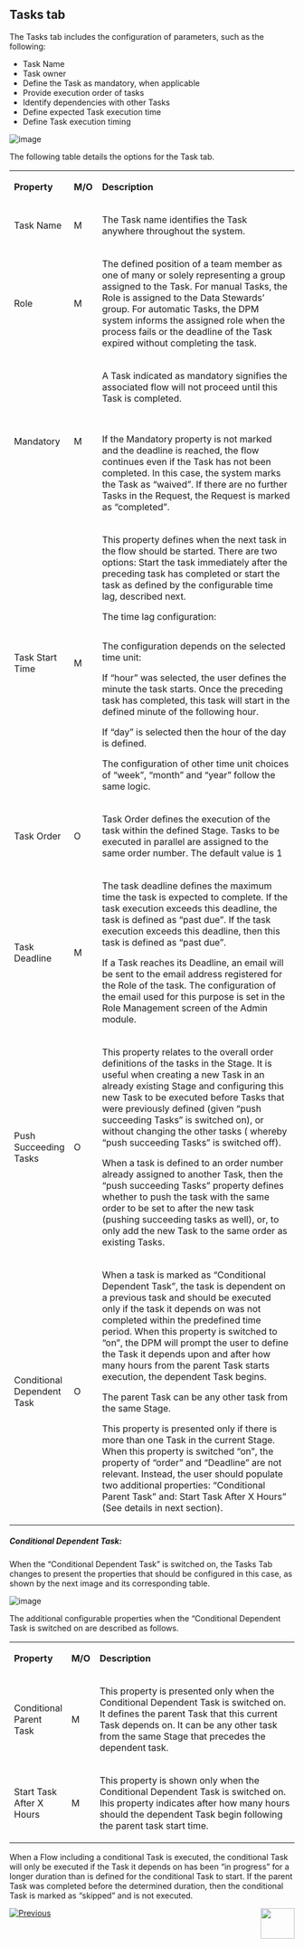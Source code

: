 ## Tasks tab

The Tasks tab includes the configuration of parameters, such as the following:

- Task Name
- Task owner
- Define the Task as mandatory, when applicable
- Provide execution order of tasks
- Identify dependencies with other Tasks
- Define expected Task execution time
- Define Task execution timing

 ![image](/articles/DPM/images/Figure_13_New_Task_first_tab.png)

The following table details the options for the Task tab.

<table>
<tbody>
<tr>
<td width="90">
<p><strong>Property</strong></p>
</td>
<td width="35">
<p><strong>M/O</strong></p>
</td>
<td width="775">
<p><strong>Description</strong></p>
</td>
</tr>
<tr>
<td width="90">
<p>Task Name</p>
</td>
<td width="35">
<p>M</p>
</td>
<td width="775">
<p>The Task name identifies the Task anywhere throughout the system.</p>
</td>
</tr>
<tr>
<td width="90">
<p>Role</p>
</td>
<td width="35">
<p>M</p>
</td>
<td width="775">
<p>The defined position of a team member as one of many or solely representing a group assigned to the Task. For manual Tasks, the Role is assigned to the Data Stewards’ group. For automatic Tasks, the DPM system informs the assigned role when the process fails or the deadline of the Task expired without completing the task.</p>
</td>
</tr>
<tr>
<td width="90">
<p>Mandatory</p>
</td>
<td width="35">
<p>M</p>
</td>
<td width="775">
<p>A Task indicated as mandatory signifies the associated flow will not proceed until this Task is completed.</p>
<p>&nbsp;</p>
<p>If the Mandatory property is not marked and the deadline is reached,  the flow continues even if the Task has not been completed. In this case, the system marks the Task as “waived”.  If there are no further Tasks in the Request, the Request is marked as &ldquo;completed&rdquo;.</p>
</td>
</tr>
<tr>
<td width="90">
<p>Task Start Time</p>
</td>
<td width="35">
<p>M</p>
</td>
<td width="775">
<p>This property defines when the next task in the flow should be started. There are two options:  Start the task immediately after the preceding task has completed or start the task as defined by the configurable time lag, described next. </p>
<p>The time lag configuration:</p>
 <p><img src="/articles/DPM/images/Figure_14_task_schedule.png" alt=""/</p>
<p>The configuration depends on the selected time unit:</p>
<p>If &ldquo;hour&rdquo; was selected, the user defines the minute the task starts. Once the preceding task has completed, this task will start in the defined minute of the following hour.</p>
<p>If &ldquo;day&rdquo; is selected then the hour of the day is defined.</p>
<p>The configuration of other time unit choices of &ldquo;week&rdquo;, &ldquo;month&rdquo; and &ldquo;year&rdquo; follow the same logic.</p>
</td>
</tr>
<tr>
<td width="90">
<p>Task Order</p>
</td>
<td width="35">
<p>O</p>
</td>
<td width="775">
<p>Task Order defines the execution of the task within the defined Stage. Tasks to be executed in parallel are assigned to the same order number. The default value is 1</p>
</td>
</tr>
<tr>
<td width="90">
<p>Task Deadline</p>
</td>
<td width="35">
<p>M</p>
</td>
<td width="775">
<p>The task deadline defines the maximum time the task is expected to complete. If the task execution exceeds this deadline, the task is defined as “past due”. If the task execution exceeds this deadline, then this task is defined as &ldquo;past due&rdquo;.</p>
<p>If a Task reaches its Deadline, an email will be sent to the email address registered for the Role of the task. The configuration of the email used for this purpose is set in the Role Management screen of the Admin module.</p>
</td>
</tr>
<tr>
<td width="90">
<p>Push Succeeding Tasks</p>
</td>
<td width="35">
<p>O</p>
</td>
<td width="775">
<p>This property relates to the overall order definitions of the tasks in the Stage. It is useful when creating a new Task in an already existing Stage and configuring this new Task to be executed before Tasks that were previously defined (given “push succeeding Tasks” is switched on), or without changing the other tasks ( whereby “push succeeding Tasks” is switched off).</p>
<p>When a task is defined to an order number already assigned to another Task, then the “push succeeding Tasks” property defines whether to push the task with the same order to be set to after the new task (pushing succeeding tasks as well), or, to only add the new Task to the same order as existing Tasks.</p>
</td>
</tr>
<tr>
<td width="90">
<p>Conditional Dependent Task</p>
</td>
<td width="35">
<p>O</p>
</td>
<td width="775">
<p>When a task is marked as &ldquo;Conditional Dependent Task&rdquo;, the task is dependent on a previous task and should be executed only if the task it depends on was not completed within the predefined time period.  When this property is switched to &ldquo;on&rdquo;, the DPM will prompt the user to define the Task it depends upon and after how many hours from the parent Task starts execution, the dependent Task begins.</p>
<p>The parent Task can be any other task from the same Stage.</p>
<p>This property is presented only if there is more than one Task in the current Stage. When this property is switched “on”, the property of “order” and “Deadline” are not relevant. Instead, the user should populate two additional properties: “Conditional Parent Task” and: Start Task After X Hours” (See details in next section).</p>
</td>
</tr>
</tbody>
</table>

##### Conditional Dependent Task: 

When the “Conditional Dependent Task” is switched on, the Tasks Tab changes to present the properties that should be configured in this case, as shown by the next image and its corresponding table. 

 ![image](/articles/DPM/images/Figure_15_Task_configuration_Task_tab.png)

The additional configurable properties when the “Conditional Dependent Task is switched on are described as follows.

<table>
<tbody>
<tr>
<td width="85">
<p><strong>Property</strong></p>
</td>
<td width="35">
<p><strong>M/O</strong></p>
</td>
<td width="780">
<p><strong>Description</strong></p>
</td>
</tr>
<tr>
<td width="85">
<p>Conditional Parent Task</p>
</td>
<td width="35">
<p>M</p>
</td>
<td width="780">
<p>This property is presented only when the Conditional Dependent Task is switched on. It defines the parent Task that this current Task depends on. It can be any other task from the same Stage that precedes the dependent task.</p>
</td>
</tr>
<tr>
<td width="85">
<p>Start Task After X Hours</p>
</td>
<td width="35">
<p>M</p>
</td>
<td width="780">
<p>This property is shown only when the Conditional Dependent Task is switched on. Ihis property indicates after how many hours should the dependent Task begin following the parent task start time.</p>
</td>
</tr>
</tbody>
</table>

When a Flow including a conditional Task is executed, the conditional Task will only be executed if the Task it depends on has been “in progress” for a longer duration than is defined for the conditional Task to start. If the parent Task was completed before the determined duration, then the conditional Task is marked as “skipped” and is not executed.



[![Previous](/articles/DPM/images/Previous.png)](/articles/DPM/02/Admin_Module_04_Stages.md)[<img align="right" width="60" height="54" src="/articles/DPM/images/Next.png">](/articles/DPM/02_Admin_Module/06_Reminders.md)
